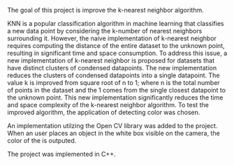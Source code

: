 The goal of this project is improve the k-nearest neighbor algorithm. 

KNN is a popular classification algorithm in machine learning that classifies a new data point by considering the k-number of nearest neighbors surrounding it. However, the naive implementation of k-nearest neighbor requires computing the distance of the entire dataset to the unknown point, resulting in significant time and space consumption. To address this issue, a new implementation of k-nearest neighbor is proposed for datasets that have distinct clusters of condensed datapoints. The new implementation reduces the clusters of condensed datapoints into a single datapoint. The value k is improved from square root of n to 1; where n is the total number of points in the dataset and the 1 comes from the single closest datapoint to the unknown point. This new implementation significantly reduces the time and space complexity of the k-nearest neighbor algorithm.
To test the improved algorithm, the application of detecting color was chosen.

An implementation utilzing the Open CV library was added to the project. When an user places an object in the white box visible on the camera, the color of the is outputed.

The project was implemented in C++.
